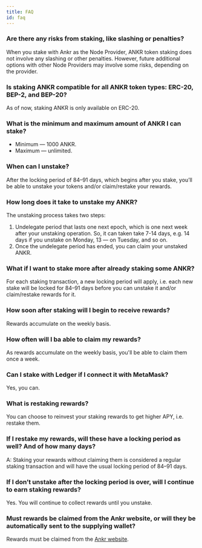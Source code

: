 ```yaml
---
title: FAQ
id: faq
---
```


### Are there any risks from staking, like slashing or penalties?
When you stake with Ankr as the Node Provider, ANKR token staking does not involve any slashing or other penalties. 
However, future additional options with other Node Providers may involve some risks, depending on the provider.

###  Is staking ANKR compatible for all ANKR token types: ERC-20,  BEP-2, and BEP-20? 
As of now, staking ANKR is only available on ERC-20.

###  What is the minimum and maximum amount of ANKR I can stake?
* Minimum — 1000 ANKR.
* Maximum — unlimited.

### When can I unstake?
After the locking period of 84–91 days, which begins after you stake, you’ll be able to unstake your tokens and/or claim/restake your rewards.

### How long does it take to unstake my ANKR?
The unstaking process takes two steps: 
1. Undelegate period that lasts one next epoch, which is one next week after your unstaking operation. So, it can taken take 7-14 days, e.g. 14 days if you unstake on Monday, 13 — on Tuesday, and so on. 
2. Once the undelegate period has ended, you can claim your unstaked ANKR.

### What if I want to stake more after already staking some ANKR?
For each staking transaction, a new locking period will apply, i.e. each new stake will be locked for 84–91 days before you can unstake it and/or claim/restake rewards for it. 

### How soon after staking will I begin to receive rewards? 
Rewards accumulate on the weekly basis.

### How often will I ba able to claim my rewards?
As rewards accumulate on the weekly basis, you'll be able to claim them once a week.

### Can I stake with Ledger if I connect it with MetaMask?
Yes, you can.

### What is restaking rewards?
You can choose to reinvest your staking rewards to get higher APY, i.e. restake them.

### If I restake my rewards, will these have a locking period as well? And of how many days?
A: Staking your rewards without claiming them is considered a regular staking transaction and will have the usual locking period of 84–91 days.

###  If I don’t unstake after the locking period is over, will I continue to earn staking rewards?
Yes. You will continue to collect rewards until you unstake.

### Must rewards be claimed from the Ankr website, or will they be automatically sent to the supplying wallet?
Rewards must be claimed from the [Ankr website](https://www.ankr.com/staking/dashboard/).










